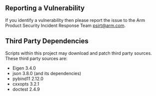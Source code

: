 <!--
SPDX-FileCopyrightText: 2025 Arm Limited and/or its affiliates <open-source-office@arm.com>

SPDX-License-Identifier: Apache-2.0
-->

## Reporting a Vulnerability

If you identify a vulnerability then please report the issue to the Arm Product Security Incident Response Team <psirt@arm.com>.

## Third Party Dependencies

Scripts within this project may download and patch third party sources.
These third party sources are:
* Eigen 3.4.0
* json 3.8.0 (and its dependencies)
* pybind11 2.12.0
* cxxopts 3.2.1
* doctest 2.4.9
